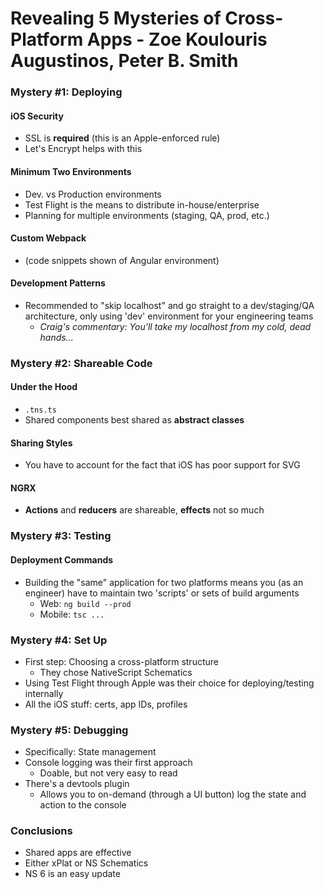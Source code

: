 # Revealing 5 Mysteries of Cross-Platform Apps - Zoe Koulouris Augustinos, Peter B. Smith

### Mystery #1: Deploying

#### iOS Security

- SSL is **required** (this is an Apple-enforced rule)
- Let's Encrypt helps with this

#### Minimum Two Environments

- Dev. vs Production environments
- Test Flight is the means to distribute in-house/enterprise
- Planning for multiple environments (staging, QA, prod, etc.)

#### Custom Webpack

- (code snippets shown of Angular environment)

#### Development Patterns

- Recommended to "skip localhost" and go straight to a dev/staging/QA architecture, only using 'dev' environment for your engineering teams
  - *Craig's commentary: You'll take my localhost from my cold, dead hands...*

### Mystery #2: Shareable Code

#### Under the Hood

- `.tns.ts` 
- Shared components best shared as **abstract classes**

#### Sharing Styles

- You have to account for the fact that iOS has poor support for SVG

#### NGRX

- **Actions** and **reducers** are shareable, **effects** not so much

### Mystery #3: Testing

#### Deployment Commands

- Building the "same" application for two platforms means you (as an engineer) have to maintain two 'scripts' or sets of build arguments
  - Web: `ng build --prod`
  - Mobile: `tsc ...`

### Mystery #4: Set Up

- First step: Choosing a cross-platform structure
  - They chose NativeScript Schematics
- Using Test Flight through Apple was their choice for deploying/testing internally
- All the iOS stuff: certs, app IDs, profiles

### Mystery #5: Debugging

- Specifically: State management
- Console logging was their first approach
  - Doable, but not very easy to read
- There's a devtools plugin
  - Allows you to on-demand (through a UI button) log the state and action to the console

### Conclusions

- Shared apps are effective
- Either xPlat or NS Schematics
- NS 6 is an easy update